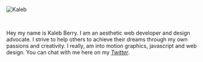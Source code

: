 ![Kaleb](https://res.cloudinary.com/dhclgoera/image/upload/v1631229456/git_banner_y9cjsv_iufia5.png)

<br>

Hey my name is Kaleb Berry. I am an aesthetic web developer and design advocate. I strive to help others to achieve their dreams through my own passions and creativity.
I really, am into motion graphics, javascript and web design. You can chat with me here on my [_Twitter_](https://twitter.com/Sorumeiji).





